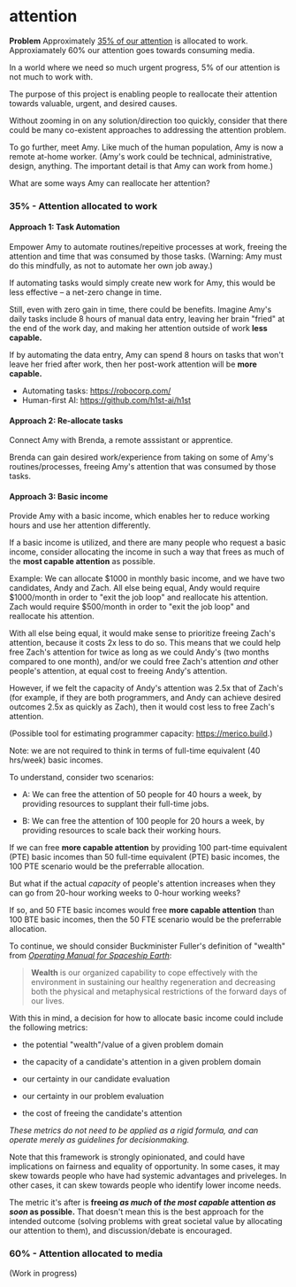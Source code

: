# attention

**Problem** Approximately [35% of our attention](https://worldaftercapital.gitbook.io/worldaftercapital/part-three/trapped) is allocated to work.  Approxiamately 60% our attention goes towards consuming media.

In a world where we need so much urgent progress, 5% of our attention is not much to work with.

The purpose of this project is enabling people to reallocate their attention towards valuable, urgent, and desired causes.

Without zooming in on any solution/direction too quickly, consider that there could be many co-existent approaches to addressing the attention problem.

To go further, meet Amy.  Like much of the human population, Amy is now a remote at-home worker.  (Amy's work could be technical, administrative, design, anything.  The important detail is that Amy can work from home.)

What are some ways Amy can reallocate her attention?

### 35% - Attention allocated to work

#### Approach 1: Task Automation

Empower Amy to automate routines/repeitive processes at work, freeing the attention and time that was consumed by those tasks. (Warning: Amy must do this mindfully, as not to automate her own job away.)

If automating tasks would simply create new work for Amy, this would be less effective – a net-zero change in time.

Still, even with zero gain in time, there could be benefits.  Imagine Amy's daily tasks include 8 hours of manual data entry, leaving her brain "fried" at the end of the work day, and making her attention outside of work **less capable.**

If by automating the data entry, Amy can spend 8 hours on tasks that won't leave her fried after work, then her post-work attention will be **more capable.**

* Automating tasks: https://robocorp.com/
* Human-first AI: https://github.com/h1st-ai/h1st

#### Approach 2: Re-allocate tasks

Connect Amy with Brenda, a remote asssistant or apprentice.

Brenda can gain desired work/experience from taking on some of Amy's routines/processes, freeing Amy's attention that was consumed by those tasks.

#### Approach 3: Basic income

Provide Amy with a basic income, which enables her to reduce working hours and use her attention differently.

If a basic income is utilized, and there are many people who request a basic income, consider allocating the income in such a way that frees as much of the **most capable attention** as possible.

Example: We can allocate $1000 in monthly basic income, and we have two candidates, Andy and Zach.  All else being equal, Andy would require $1000/month in order to "exit the job loop" and reallocate his attention.  Zach would require $500/month in order to "exit the job loop" and reallocate his attention.

With all else being equal, it would make sense to prioritize freeing Zach's attention, because it costs 2x less to do so.  This means that we could help free Zach's attention for twice as long as we could Andy's (two months compared to one month), and/or we could free Zach's attention *and* other people's attention, at equal cost to freeing Andy's attention.

However, if we felt the capacity of Andy's attention was 2.5x that of Zach's (for example, if they are both programmers, and Andy can achieve desired outcomes 2.5x as quickly as Zach), then it would cost less to free Zach's attention.

(Possible tool for estimating programmer capacity: https://merico.build.)

Note: we are not required to think in terms of full-time equivalent (40 hrs/week) basic incomes.

To understand, consider two scenarios:

* A: We can free the attention of 50 people for 40 hours a week, by providing resources to supplant their full-time jobs.

* B: We can free the attention of 100 people for 20 hours a week, by providing resources to scale back their working hours.

If we can free **more capable attention** by providing 100 part-time equivalent (PTE) basic incomes than 50 full-time equivalent (PTE) basic incomes, the 100 PTE scenario would be the preferrable allocation.

But what if the actual *capacity* of people's attention increases when they can go from 20-hour working weeks to 0-hour working weeks?

If so, and 50 FTE basic incomes would free **more capable attention** than 100 BTE basic incomes, then the 50 FTE scenario would be the preferrable allocation.

To continue, we should consider Buckminister Fuller's definition of "wealth" from [*Operating Manual for Spaceship Earth*](https://www.designsciencelab.com/resources/OperatingManual_BF.pdf):

> **Wealth** is our organized capability to cope effectively with the environment in sustaining our healthy regeneration and decreasing both the physical and metaphysical restrictions of the forward days of our lives.

With this in mind, a decision for how to allocate basic income could include the following metrics:

* the potential "wealth"/value of a given problem domain 

* the capacity of a candidate's attention in a given problem domain 

* our certainty in our candidate evaluation

* our certainty in our problem evaluation

* the cost of freeing the candidate's attention 

*These metrics do not need to be applied as a rigid formula, and can operate merely as guidelines for decisionmaking.*

Note that this framework is strongly opinionated, and could have implications on fairness and equality of opportunity.  In some cases, it may skew towards people who have had systemic advantages and priveleges.  In other cases, it can skew towards people who identify lower income needs.

The metric it's after is **freeing *as much* of *the most capable* attention *as soon* as possible.** That doesn't mean this is the best approach for the intended outcome (solving problems with great societal value by allocating our attention to them), and discussion/debate is encouraged.

### 60% - Attention allocated to media

(Work in progress)
